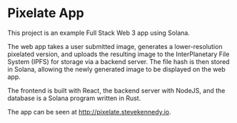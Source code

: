 # Pixelate App
This project is an example Full Stack Web 3 app using Solana.

The web app takes a user submitted image, generates a lower-resolution pixelated version, and uploads the resulting image to the InterPlanetary File System (IPFS) for storage via a backend server. The file hash is then stored in Solana, allowing the newly generated image to be displayed on the web app.

The frontend is built with React, the backend server with NodeJS, and the database is a Solana program written in Rust.

The app can be seen at http://pixelate.stevekennedy.io.